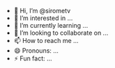 - 👋 Hi, I’m @sirometv
- 👀 I’m interested in ...
- 🌱 I’m currently learning ...
- 💞️ I’m looking to collaborate on ...
- 📫 How to reach me ...
- 😄 Pronouns: ...
- ⚡ Fun fact: ...

<!---
sirometv/sirometv is a ✨ special ✨ repository because its `README.md` (this file) appears on your GitHub profile.
You can click the Preview link to take a look at your changes.
--->
